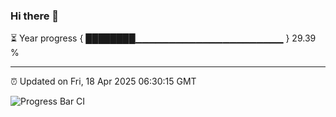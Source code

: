 ### Hi there 👋

⏳ Year progress { ████████▁▁▁▁▁▁▁▁▁▁▁▁▁▁▁▁▁▁▁▁▁▁ } 29.39 %

---

⏰ Updated on Fri, 18 Apr 2025 06:30:15 GMT

![Progress Bar CI](https://github.com/liununu/liununu/workflows/Progress%20Bar%20CI/badge.svg)
